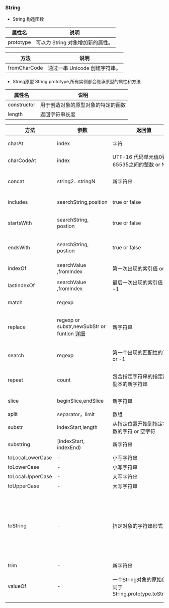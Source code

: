 ### String
- String 构造函数
 
 |属性名|说明|
 |-|-|
 |prototype|可以为 String 对象增加新的属性。|
 
 |方法|说明|
 |-|-|
 |fromCharCode| 通过一串 Unicode 创建字符串。|
 
- String原型 String.prototype,所有实例都会继承原型的属性和方法
 
 |属性名|说明|
 |-|-|
 |constructor|用于创造对象的原型对象的特定的函数|
 |length|返回字符串长度|
 
 |方法|参数|返回值|说明
 |-|-|-|-
 |charAt|index|字符|返回特定位置的字符
 |charCodeAt|index|UTF-16 代码单元值0到65535之间的整数 or NaN|返回给定索引的字符的unicode的值
 |concat|string2...stringN|新字符串|连接两个字符串文本，不影响原字符串
 |includes|searchString,position|true or false|判断是否包含其他字符串,区分大小写
 |startsWith|searchString, postion|true or false|判断字符串开头是否包含其他字符串的字符
 |endsWith|searchString, postion|true or false|判断字符串结尾是否包含其他字符串的字符
 |indexOf|searchValue ,fromIndex|第一次出现的索引值 or -1|查找首个被发现的给定值
 |lastIndexOf|searchValue ,fromIndex|最后一次出现的索引值 or -1|查找最后一个被发现的给定值
 |match|regexp||使用正则表达式与字符串比较
 |replace|regexp or substr,newSubStr or funtion [详细](https://developer.mozilla.org/zh-CN/docs/Web/JavaScript/Reference/Global_Objects/String/replace) |新字符串|在正则表达式和字符串直接比较，然后用新的子串来替换被匹配的子串
 |search|regexp|第一个出现的匹配性的下标 or -1|对正则表达式和指定字符串进行匹配搜索
 |repeat|count|包含指定字符串的指定数量副本的新字符串|返回指定重复次数的由元素组成的字符串对象
 |slice|beginSlice,endSlice|新字符串|截取字符串区域,不会改变原字符串
 |split|separator，limit|数组|分割字符串为数组
 |substr|indexStart,length|从指定位置开始到指定字符数的字符 or 空字符|指定位置开始的字符
 |substring|[indexStart, indexEnd)|新字符串|指定两个下标之间的字符
 |toLocalLowerCase|-|小写字符串|转换小写
 |toLowerCase|-|小写字符串|转换小写
 |toLocalUpperCase|-|大写字符串|转换大写
 |toUpperCase|-|大写字符串|转换大写
 |toString|-|指定对象的字符串形式|String 对象覆盖了Object 对象的 toString 方法；并没有继承 Object.toString()。对于 String 对象，toString 方法返回该对象的字符串形式
 |trim|-|新字符串|去除首尾空格
 |valueOf|-|一个String对象的原始值等同于String.prototype.toString()|该方法通常在 JavaScript 内部被调用，而不是在代码里显示调用
